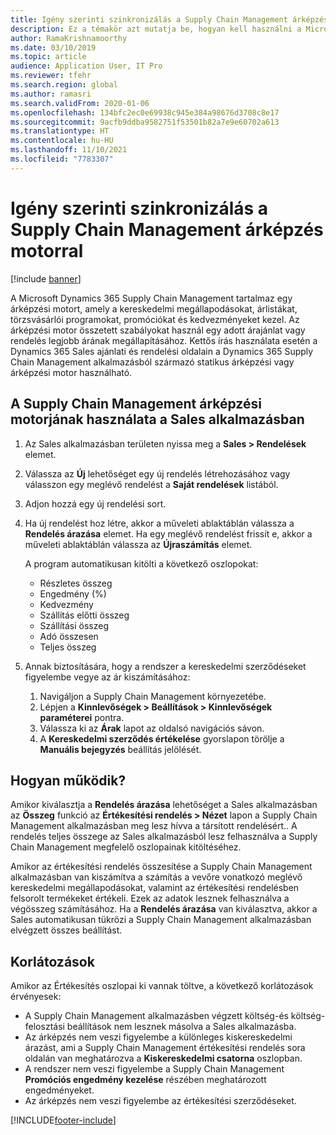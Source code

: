 ```yaml
---
title: Igény szerinti szinkronizálás a Supply Chain Management árképzés motorral
description: Ez a témakör azt mutatja be, hogyan kell használni a Microsoft Dynamics 365 Supply Chain Management árképzési motorját a Dynamics 365 Sales alkalmazásból.
author: RamaKrishnamoorthy
ms.date: 03/10/2019
ms.topic: article
audience: Application User, IT Pro
ms.reviewer: tfehr
ms.search.region: global
ms.author: ramasri
ms.search.validFrom: 2020-01-06
ms.openlocfilehash: 134bfc2ec0e69938c945e384a98676d3708c8e17
ms.sourcegitcommit: 9acfb9ddba9582751f53501b82a7e9e60702a613
ms.translationtype: HT
ms.contentlocale: hu-HU
ms.lasthandoff: 11/10/2021
ms.locfileid: "7783307"
---
```

# <a name="sync-on-demand-with-the-supply-chain-management-pricing-engine"></a>Igény szerinti szinkronizálás a Supply Chain Management árképzés motorral

[!include [banner](../../includes/banner.md)]



A Microsoft Dynamics 365 Supply Chain Management tartalmaz egy árképzési motort, amely a kereskedelmi megállapodásokat, árlistákat, törzsvásárlói programokat, promóciókat és kedvezményeket kezel. Az árképzési motor összetett szabályokat használ egy adott árajánlat vagy rendelés legjobb árának megállapításához. Kettős írás használata esetén a Dynamics 365 Sales ajánlati és rendelési oldalain a Dynamics 365 Supply Chain Management alkalmazásból származó statikus árképzési vagy árképzési motor használható.

## <a name="use-the-pricing-engine-from-supply-chain-management-in-sales"></a>A Supply Chain Management árképzési motorjának használata a Sales alkalmazásban

1. Az Sales alkalmazásban területen nyissa meg a **Sales \> Rendelések** elemet.
2. Válassza az **Új** lehetőséget egy új rendelés létrehozásához vagy válasszon egy meglévő rendelést a **Saját rendelések** listából.
3. Adjon hozzá egy új rendelési sort.
4. Ha új rendelést hoz létre, akkor a műveleti ablaktáblán válassza a **Rendelés árazása** elemet. Ha egy meglévő rendelést frissít e, akkor a műveleti ablaktáblán válassza az **Újraszámítás** elemet.

    A program automatikusan kitölti a következő oszlopokat:

    + Részletes összeg
    + Engedmény (%)
    + Kedvezmény
    + Szállítás előtti összeg
    + Szállítási összeg
    + Adó összesen
    + Teljes összeg
    
5. Annak biztosítására, hogy a rendszer a kereskedelmi szerződéseket figyelembe vegye az ár kiszámításához:
    1. Navigáljon a Supply Chain Management környezetébe.
    2. Lépjen a **Kinnlevőségek \> Beállítások \> Kinnlevőségek paraméterei** pontra.
    3. Válassza ki az **Árak** lapot az oldalsó navigációs sávon.
    4. A **Kereskedelmi szerződés értékelése** gyorslapon törölje a **Manuális bejegyzés** beállítás jelölését.

## <a name="how-it-works"></a>Hogyan működik?

Amikor kiválasztja a **Rendelés árazása** lehetőséget a Sales alkalmazásban az **Összeg** funkció az **Értékesítési rendelés \> Nézet** lapon a Supply Chain Management alkalmazásban meg lesz hívva a társított rendelésért.. A rendelés teljes összege az Sales alkalmazásból lesz felhasználva a Supply Chain Management megfelelő oszlopainak kitöltéséhez.

Amikor az értékesítési rendelés összesítése a Supply Chain Management alkalmazásban van kiszámítva a számítás a vevőre vonatkozó meglévő kereskedelmi megállapodásokat, valamint az értékesítési rendelésben felsorolt termékeket értékeli. Ezek az adatok lesznek felhasználva a végösszeg számításához. Ha a **Rendelés árazása** van kiválasztva, akkor a Sales automatikusan tükrözi a Supply Chain Management alkalmazásban elvégzett összes beállítást.

## <a name="limitations"></a>Korlátozások

Amikor az Értékesítés oszlopai ki vannak töltve, a következő korlátozások érvényesek:

+ A Supply Chain Management alkalmazásben végzett költség-és költség-felosztási beállítások nem lesznek másolva a Sales alkalmazásba.
+ Az árképzés nem veszi figyelembe a különleges kiskereskedelmi árazást, ami a Supply Chain Management értékesítési rendelés sora oldalán van meghatározva a **Kiskereskedelmi csatorna** oszlopban.
+ A rendszer nem veszi figyelembe a Supply Chain Management **Promóciós engedmény kezelése** részében meghatározott engedményeket.
+ Az árképzés nem veszi figyelembe az értékesítési szerződéseket.


[!INCLUDE[footer-include](../../../../includes/footer-banner.md)]
